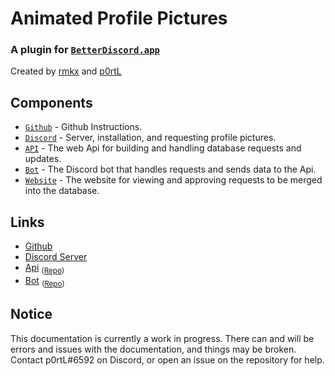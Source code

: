 Animated Profile Pictures
===============

### A plugin for [`BetterDiscord.app`](https://betterdiscord.app/)

Created by [rmkx](https://github.com/rmkx) and [p0rtL](https://github.com/p0rtL6)

## Components

* [`Github`](/Github) - Github Instructions.
* [`Discord`](/Discord) - Server, installation, and requesting profile pictures.
* [`API`](/API) - The web Api for building and handling database requests and updates.
* [`Bot`](/Bot) - The Discord bot that handles requests and sends data to the Api.
* [`Website`](/Website) - The website for viewing and approving requests to be merged into the database.

## Links

* [Github](https://github.com/rmkx/APFP)
* [Discord Server](https://discord.gg/xzwKqwvQcP)
* [Api](https://replit.com/@p0rtL/APFP-JS-API) <sub>([Repo](https://github.com/p0rtL6/APFP-JS-API))</sub>
* [Bot](https://replit.com/@p0rtL/DB-Helper) <sub>([Repo](https://github.com/p0rtL6/APFP-Helper))</sub>

## Notice

This documentation is currently a work in progress. There can and will be errors and issues with the documentation, and things may be broken. Contact p0rtL#6592 on Discord, or open an issue on the repository for help.